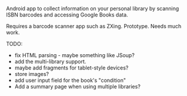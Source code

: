 Android app to collect information on your personal library by scanning ISBN barcodes and accessing Google Books data.

Requires a barcode scanner app such as ZXing.  Prototype.  Needs much work.  

TODO:
* fix HTML parsing - maybe something like JSoup?
* add the multi-library support.
* maybe add fragments for tablet-style devices?
* store images?
* add user input field for the book's "condition"
* Add a summary page when using multiple libraries?
